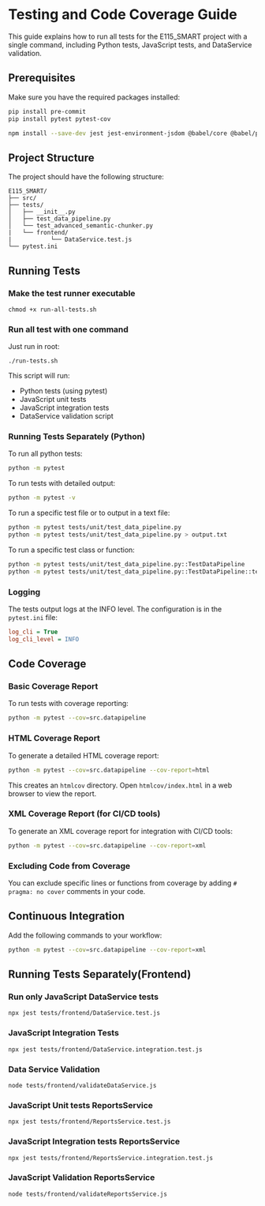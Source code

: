 # Testing and Code Coverage Guide

This guide explains how to run all tests for the E115_SMART project with a single command, including Python tests, JavaScript tests, and DataService validation.

## Prerequisites

Make sure you have the required packages installed:

```bash
pip install pre-commit
pip install pytest pytest-cov

npm install --save-dev jest jest-environment-jsdom @babel/core @babel/preset-env @babel/plugin-transform-modules-commonjs babel-jest
```

## Project Structure

The project should have the following structure:

```
E115_SMART/
├── src/
├── tests/
│   ├── __init__.py
│   ├── test_data_pipeline.py
│   └── test_advanced_semantic-chunker.py
|   └── frontend/
|           └── DataService.test.js
└── pytest.ini
```

## Running Tests

### Make the test runner executable
```
chmod +x run-all-tests.sh
```

### Run all test with one command
Just run in root:
```
./run-tests.sh
```
This script will run:

- Python tests (using pytest)
- JavaScript unit tests
- JavaScript integration tests
- DataService validation script

### Running Tests Separately (Python)

To run all python tests:

```bash
python -m pytest
```

To run tests with detailed output:

```bash
python -m pytest -v
```

To run a specific test file or to output in a text file:

```bash
python -m pytest tests/unit/test_data_pipeline.py
python -m pytest tests/unit/test_data_pipeline.py > output.txt
```

To run a specific test class or function:

```bash
python -m pytest tests/unit/test_data_pipeline.py::TestDataPipeline
python -m pytest tests/unit/test_data_pipeline.py::TestDataPipeline::test_clean_chunks
```

### Logging

The tests output logs at the INFO level. The configuration is in the `pytest.ini` file:

```ini
log_cli = True
log_cli_level = INFO
```

## Code Coverage

### Basic Coverage Report

To run tests with coverage reporting:

```bash
python -m pytest --cov=src.datapipeline
```

### HTML Coverage Report

To generate a detailed HTML coverage report:

```bash
python -m pytest --cov=src.datapipeline --cov-report=html
```

This creates an `htmlcov` directory. Open `htmlcov/index.html` in a web browser to view the report.

### XML Coverage Report (for CI/CD tools)

To generate an XML coverage report for integration with CI/CD tools:

```bash
python -m pytest --cov=src.datapipeline --cov-report=xml
```

### Excluding Code from Coverage

You can exclude specific lines or functions from coverage by adding `# pragma: no cover` comments in your code.

## Continuous Integration

Add the following commands to your workflow:

```bash
python -m pytest --cov=src.datapipeline --cov-report=xml
```

## Running Tests Separately(Frontend)

### Run only JavaScript DataService tests
```
npx jest tests/frontend/DataService.test.js
```

### JavaScript Integration Tests
```
npx jest tests/frontend/DataService.integration.test.js
```

### Data Service Validation
```
node tests/frontend/validateDataService.js
```

### JavaScript Unit tests ReportsService
```
npx jest tests/frontend/ReportsService.test.js
```

###  JavaScript Integration tests ReportsService
```
npx jest tests/frontend/ReportsService.integration.test.js
```

###  JavaScript Validation ReportsService
```
node tests/frontend/validateReportsService.js
```
